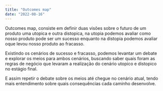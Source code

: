 ```yaml
---
title: "Outcomes map"
date: "2022-08-16"
---
```


Outcomes map, consiste em definir duas visões sobre o futuro de um produto uma utopica e outra distopica, na utopia podemos avaliar como nosso produto pode ser um sucesso enquanto na distopia podemos avaliar oque levou nosso produto ao fracasso.

Existindo os cenários de sucesso e fracasso, podemos levantar um debate e explorar os meios para ambos cenários, buscando saber quais foram as regras de negócio que levaram a realização do cenário utopico e distopico no estágio final.

E assim repetir o debate sobre os meios até chegue no cenário atual, tendo mais entendimento sobre quais consequências cada caminho desenvolve.
